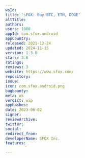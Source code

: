 ```yaml
---
wsId: 
title: 'sFOX: Buy BTC, ETH, DOGE'
altTitle: 
authors: 
users: 1000
appId: com.sfox.android
appCountry: 
released: 2021-12-24
updated: 2024-11-15
version: 1.3.0
stars: 3.6
ratings: 
reviews: 3
website: https://www.sfox.com/
repository: 
issue: 
icon: com.sfox.android.png
bugbounty: 
meta: ok
verdict: wip
appHashes: 
date: 2023-06-02
signer: 
reviewArchive: 
twitter: 
social: 
redirect_from: 
developerName: SFOX Inc.
features: 

---
```


